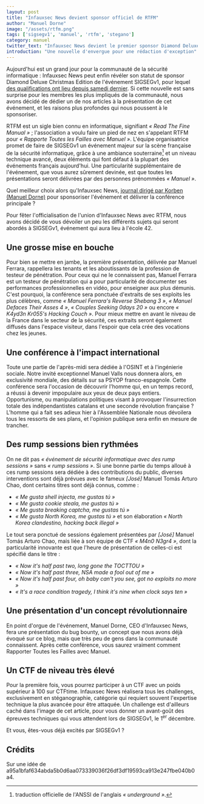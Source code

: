 ```yaml
---
layout: post
title: "Infauxsec News devient sponsor officiel de RTFM"
author: "Manuel Dorne"
image: "/assets/rtfm.png"
tags: ['sigsegv1', 'manuel', 'rtfm', 'stegano']
category: manuel
twitter_text: "Infauxsec News devient le premier sponsor Diamond Deluxe Christmas Edition de SIGSEGv1"
introduction: "Une nouvelle d'envergue pour une rédaction d'exception"
---
```


Aujourd'hui est un grand jour pour la communauté de la sécurité informatique :
Infauxsec News peut enfin révéler son statut de sponsor Diamond Deluxe
Christmas Edition de l'événement SIGSEGv1, pour lequel [des qualifications
ont lieu depuis samedi dernier](https://rtfm.re). Si cette nouvelle est sans
surprise pour les membres les plus impliqués de la communauté, nous avons
décidé de dédier un de nos articles à la présentation de cet événement, et les
raisons plus profondes qui nous poussent à le sponsoriser.

RTFM est un sigle bien connu en informatique, signifiant *« Read The Fine Manual
»* ; l'association a voulu faire un pied de nez en s'appelant RTFM pour *«
Rapporte Toutes les Failles avec Manuel »*. L'équipe organisatrice promet de
faire de SIGSEGv1 un événement majeur sur la scène française de la sécurité
informatique, grâce à une ambiance souterraine[^1] et un niveau technique
avancé, deux éléments qui font défaut à la plupart des événements français
aujourd'hui. Une particularité supplémentaire de l'événement, que vous aurez
sûrement devinée, est que toutes les présentations seront délivrées par des
personnes prénommées *« Manuel »*.

Quel meilleur choix alors qu'Infauxsec News, [journal dirigé par Korben (Manuel
Dorne)](https://infauxsec.github.io/meta/2018/08/24/la-grande-question.html)
pour sponsoriser l'événement et délivrer la conférence principale ?

Pour fêter l'officialisation de l'union d'Infauxsec News avec RTFM, nous avons
décidé de vous dévoiler un peu les différents sujets qui seront abordés à
SIGSEGv1, événement qui aura lieu à l'école 42.

## Une grosse mise en bouche

Pour bien se mettre en jambe, la première présentation, délivrée par Manuel
Ferrara, rappellera les tenants et les aboutissants de la profession de testeur
de pénétration. Pour ceux qui ne le connaissent pas, Manuel Ferrara est un
testeur de pénétration qui a pour particularité de documenter ses performances
professionnelles en vidéo, pour enseigner aux plus démunis. C'est pourquoi, la
conférence sera ponctuée d'extraits de ses exploits les plus célèbres, comme
*« Manuel Ferrara's Reverse Shebang 3 »*, *« Manuel Defaces Their Asses 4 »*,
*« Couples Seeking 0days 20 »* ou encore *« K4yd3n Kr055's Hacking Couch »*.
Pour mieux mettre en avant le niveau de la France dans le secteur de la
sécurité, ces extraits seront également diffusés dans l'espace visiteur, dans
l'espoir que cela crée des vocations chez les jeunes.

## Une conférence à l'impact international

Toute une partie de l'après-midi sera dédiée à l'OSINT et à l'ingénierie
sociale. Notre invité exceptionnel Manuel Valls nous donnera alors, en
exclusivité mondiale, des détails sur sa PSYOP franco-espagnole. Cette
conférence sera l'occasion de découvrir l'homme qui, en un temps record, a
réussi à devenir impopulaire aux yeux de deux pays entiers. Opportunisme, ou
manipulations politiques visant à provoquer l'insurrection totale des
indépendantistes catalans et une seconde révolution française ? L'homme qui a
fait ses adieux hier à l'Assemblée Nationale nous dévoilera tous les ressorts de
ses plans, et l'opinion publique sera enfin en mesure de trancher.

## Des rump sessions bien rythmées

On ne dit pas *« événement de sécurité informatique avec des rump sessions »*
sans *« rump sessions »*. Si une bonne partie du temps alloué à ces rump
sessions sera dédiée à des contributions du public, diverses interventions sont
déjà prévues avec le fameux *[José]* Manuel Tomás Arturo Chao, dont certains
titres sont déjà connus, comme :

- *« Me gusta shell injecta, me gustas tú »*
- *« Me gusta cookie steala, me gustas tú »*
- *« Me gusta breaking captcha, me gustas tú »*
- *« Me gusta North Korea, me gustas tú »* et son élaboration *« North Korea
  clandestino, hacking back illegal »*

Le tout sera ponctué de sessions également présentées par *[José]* Manuel Tomás
Arturo Chao, mais liée à son équipe de CTF *« M4n0 N3gr4 »*, dont la
particularité innovante est que l'heure de présentation de celles-ci est
spécifié dans le titre :

- *« Now it's half past two, long gone the TOCTTOU »*
- *« Now it's half past three, NSA made a fool out of me »*
- *« Now it's half past four, oh baby can't you see, got no exploits no more »*
- *« It's a race condition tragedy, I think it's nine when clock says ten »*

## Une présentation d'un concept révolutionnaire

En point d'orgue de l'événement, Manuel Dorne, CEO d'Infauxsec News, fera une
présentation du bug bounty, un concept que nous avons déjà évoqué sur ce blog,
mais que très peu de gens dans la communauté connaissent. Après cette
conférence, vous saurez vraiment comment Rapporter Toutes les Failles avec
Manuel.

## Un CTF de niveau très élevé

Pour la première fois, vous pourrez participer à un CTF avec un poids supérieur
à 100 sur CTFtime. Infauxsec News réalisera tous les challenges, exclusivement
en stéganographie, catégorie qui requiert souvent l'expertise technique la plus
avancée pour être attaquée. Un challenge est d'ailleurs caché dans l'image de
cet article, pour vous donner un avant-goût des épreuves techniques qui vous
attendent lors de SIGSEGv1, le 1<sup>er</sup> décembre.

Et vous, êtes-vous déjà excités par SIGSEGv1 ?

## Crédits

Sur une idée de
a95a1bfaf634abda5b0d6aa073339036f26df3df19593ca913e247fbe040b0a4.

[^1]: traduction officielle de l'ANSSI de l'anglais *« underground »*.
